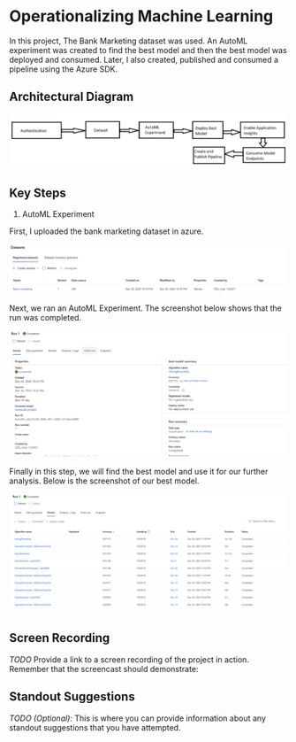 
# Operationalizing Machine Learning

In this project, The Bank Marketing dataset was used. An AutoML experiment was created to find the best model and then the best model was deployed and consumed. Later, I also created, published and consumed a pipeline using the Azure SDK.

## Architectural Diagram
![Alt text](https://github.com/shikhar42/nd00333_AZMLND_C2/blob/master/flowchart.png?raw=true "Flowchart")


## Key Steps
1. AutoML Experiment

First, I uploaded the bank marketing dataset in azure.

![Alt text](https://github.com/shikhar42/nd00333_AZMLND_C2/blob/master/2.%20datasets.PNG?raw=true "Dataset")

Next, we ran an AutoML Experiment. The screenshot below shows that the run was completed.

![Alt text](https://github.com/shikhar42/nd00333_AZMLND_C2/blob/master/2.%20automl%20complete.PNG?raw=true "AutoML")

Finally in this step, we will find the best model and use it for our further analysis. Below is the screenshot of our best model.

![Alt text](https://github.com/shikhar42/nd00333_AZMLND_C2/blob/master/2.%20Best%20Model.PNG?raw=true "Best Model")



## Screen Recording
*TODO* Provide a link to a screen recording of the project in action. Remember that the screencast should demonstrate:

## Standout Suggestions
*TODO (Optional):* This is where you can provide information about any standout suggestions that you have attempted.
